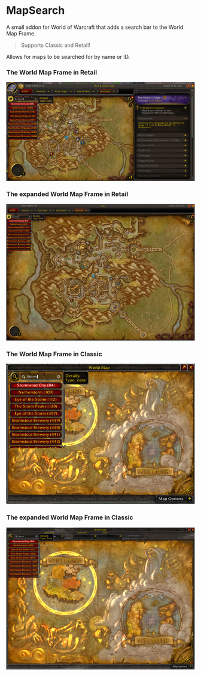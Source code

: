 # MapSearch
A small addon for World of Warcraft that adds a search bar to the World Map Frame.

> Supports Classic and Retail!

Allows for maps to be searched for by name or ID.


### The World Map Frame in Retail
![The World Map Frame in Retail](img/RetailMapFrameMini.jpg)

### The expanded World Map Frame in Retail
![The expanded World Map Frame in Retail](img/RetailMapFrameLarge.jpg)

### The World Map Frame in Classic
![The World Map Frame in Classic](img/ClassicMapFrameMini.jpg)

### The expanded World Map Frame in Classic
![The expanded World Map Frame in Classic](img/ClassicMapFrameLarge.jpg)